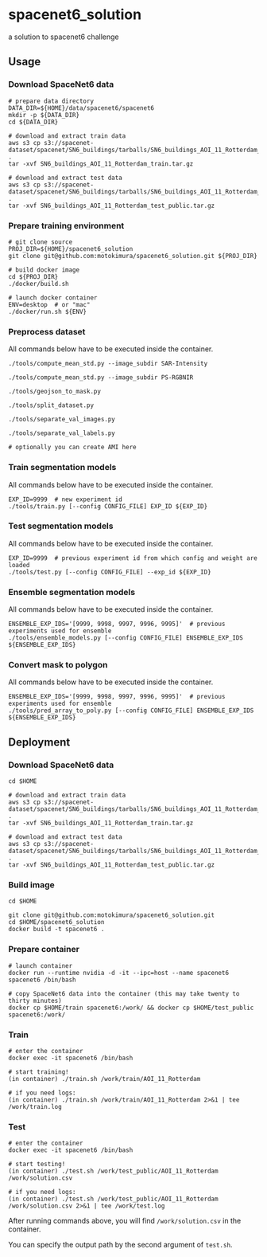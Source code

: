 # spacenet6_solution
a solution to spacenet6 challenge

## Usage

### Download SpaceNet6 data

```
# prepare data directory
DATA_DIR=${HOME}/data/spacenet6/spacenet6
mkdir -p ${DATA_DIR}
cd ${DATA_DIR}

# download and extract train data
aws s3 cp s3://spacenet-dataset/spacenet/SN6_buildings/tarballs/SN6_buildings_AOI_11_Rotterdam_train.tar.gz .
tar -xvf SN6_buildings_AOI_11_Rotterdam_train.tar.gz

# download and extract test data
aws s3 cp s3://spacenet-dataset/spacenet/SN6_buildings/tarballs/SN6_buildings_AOI_11_Rotterdam_test_public.tar.gz .
tar -xvf SN6_buildings_AOI_11_Rotterdam_test_public.tar.gz
```

### Prepare training environment

```
# git clone source
PROJ_DIR=${HOME}/spacenet6_solution
git clone git@github.com:motokimura/spacenet6_solution.git ${PROJ_DIR}

# build docker image
cd ${PROJ_DIR}
./docker/build.sh

# launch docker container
ENV=desktop  # or "mac"
./docker/run.sh ${ENV}
```

### Preprocess dataset

All commands below have to be executed inside the container.

```
./tools/compute_mean_std.py --image_subdir SAR-Intensity

./tools/compute_mean_std.py --image_subdir PS-RGBNIR

./tools/geojson_to_mask.py

./tools/split_dataset.py

./tools/separate_val_images.py

./tools/separate_val_labels.py

# optionally you can create AMI here
```

### Train segmentation models

All commands below have to be executed inside the container.

```
EXP_ID=9999  # new experiment id
./tools/train.py [--config CONFIG_FILE] EXP_ID ${EXP_ID}
```

### Test segmentation models

All commands below have to be executed inside the container.

```
EXP_ID=9999  # previous experiment id from which config and weight are loaded
./tools/test.py [--config CONFIG_FILE] --exp_id ${EXP_ID}
```

### Ensemble segmentation models

All commands below have to be executed inside the container.

```
ENSEMBLE_EXP_IDS='[9999, 9998, 9997, 9996, 9995]'  # previous experiments used for ensemble
./tools/ensemble_models.py [--config CONFIG_FILE] ENSEMBLE_EXP_IDS ${ENSEMBLE_EXP_IDS}
```

### Convert mask to polygon

All commands below have to be executed inside the container.

```
ENSEMBLE_EXP_IDS='[9999, 9998, 9997, 9996, 9995]'  # previous experiments used for ensemble
./tools/pred_array_to_poly.py [--config CONFIG_FILE] ENSEMBLE_EXP_IDS ${ENSEMBLE_EXP_IDS}
```

## Deployment

### Download SpaceNet6 data

```
cd $HOME

# download and extract train data
aws s3 cp s3://spacenet-dataset/spacenet/SN6_buildings/tarballs/SN6_buildings_AOI_11_Rotterdam_train.tar.gz .
tar -xvf SN6_buildings_AOI_11_Rotterdam_train.tar.gz

# download and extract test data
aws s3 cp s3://spacenet-dataset/spacenet/SN6_buildings/tarballs/SN6_buildings_AOI_11_Rotterdam_test_public.tar.gz .
tar -xvf SN6_buildings_AOI_11_Rotterdam_test_public.tar.gz
```

### Build image

```
cd $HOME

git clone git@github.com:motokimura/spacenet6_solution.git
cd $HOME/spacenet6_solution
docker build -t spacenet6 .
```

### Prepare container

```
# launch container
docker run --runtime nvidia -d -it --ipc=host --name spacenet6 spacenet6 /bin/bash

# copy SpaceNet6 data into the container (this may take twenty to thirty minutes)
docker cp $HOME/train spacenet6:/work/ && docker cp $HOME/test_public spacenet6:/work/
```

### Train

```
# enter the container
docker exec -it spacenet6 /bin/bash

# start training!
(in container) ./train.sh /work/train/AOI_11_Rotterdam

# if you need logs:
(in container) ./train.sh /work/train/AOI_11_Rotterdam 2>&1 | tee /work/train.log
```

### Test

```
# enter the container
docker exec -it spacenet6 /bin/bash

# start testing!
(in container) ./test.sh /work/test_public/AOI_11_Rotterdam /work/solution.csv

# if you need logs:
(in container) ./test.sh /work/test_public/AOI_11_Rotterdam /work/solution.csv 2>&1 | tee /work/test.log
```

After running commands above, you will find `/work/solution.csv` in the container.

You can specify the output path by the second argument of `test.sh`.
